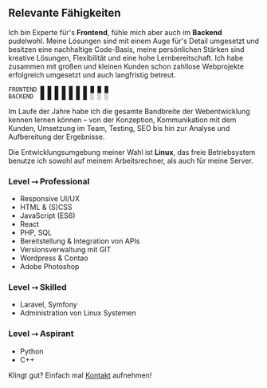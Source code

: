 ## Relevante Fähigkeiten
Ich bin Experte für's **Frontend**, fühle mich aber auch im **Backend** pudelwohl. Meine Lösungen sind mit einem Auge für's Detail umgesetzt und besitzen eine nachhaltige Code-Basis, meine persönlichen Stärken sind kreative Lösungen, Flexibilität und eine hohe Lernbereitschaft. Ich habe zusammen mit großen und kleinen Kunden schon zahllose Webprojekte erfolgreich umgesetzt und auch langfristig betreut.

    FRONTEND █ █ █ █ █ █ █ █ █ █ 
    BACKEND  █ █ █ █ █ █ █ ░ ░ ░

Im Laufe der Jahre habe ich die gesamte Bandbreite der Webentwicklung kennen lernen können – von der Konzeption, Kommunikation mit dem Kunden, Umsetzung im Team, Testing, SEO bis hin zur Analyse und Aufbereitung der Ergebnisse.

Die Entwicklungsumgebung meiner Wahl ist **Linux**, das freie Betriebsystem benutze ich sowohl auf meinem Arbeitsrechner, als auch für meine Server.

### Level ⤑ Professional
*   Responsive UI/UX
*   HTML & (S)CSS
*   JavaScript (ES6)
*   React
*   PHP, SQL
*   Bereitstellung & Integration von APIs
*   Versionsverwaltung mit GIT
*   Wordpress & Contao
*   Adobe Photoshop

### Level ⤑ Skilled
*   Laravel, Symfony
*   Administration von Linux Systemen

### Level ⤑ Aspirant
*   Python
*   C++

Klingt gut? Einfach mal [Kontakt](#/contact) aufnehmen!